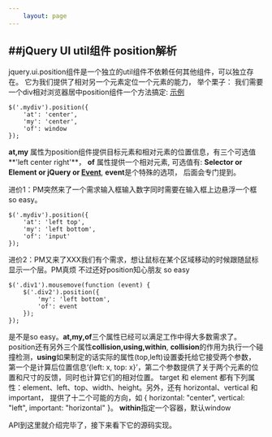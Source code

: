 ```yaml
---
    layout: page
---
```

##jQuery UI util组件 position解析
---
jquery.ui.position组件是一个独立的util组件不依赖任何其他组件，可以独立存在。
它为我们提供了相对另一个元素定位一个元素的能力，
举个栗子： 我们需要一个div相对浏览器居中position组件一个方法搞定: <a href="#" target="_blank">示例</a>

    $('.mydiv').position({
        'at': 'center',
        'my': 'center',
        'of': window
    });
**at,my** 属性为position组件提供目标元素和相对元素的位置信息，有三个可选值**'left center right'**， **of**
属性提供一个相对元素, 可选值有: **Selector or Element or jQuery or <a href="#">Event</a>**, **event**是个特殊的选项，
后面会专门提到。

进价1：PM突然来了一个需求输入框输入数字同时需要在输入框上边悬浮一个框 so easy。

    $('.mydiv').position({
        'at': 'left top',
        'my': 'left bottom',
        'of': 'input'
    });

进价2：PM又来了XXX我们有个需求，想让鼠标在某个区域移动的时候跟随鼠标显示一个层。PM真烦 不过还好position知心朋友
so easy

    $('.div1').mousemove(function (event) {
        $('.div2').position({
            'my': 'left bottom',
            'of': event
        });
    });

是不是so easy。**at,my,of**三个属性已经可以满足工作中得大多数需求了。position还有另外三个属性**collision,using,within**,
**collision**的作用为执行一个碰撞检测，**using**如果制定的话实际的属性(top,left)设置委托给它接受两个参数，
第一个是计算后位置信息‘{left: x, top: x}’，第二个参数提供了关于两个元素的位置和尺寸的反馈，同时也计算它们的相对位置。
target 和 element 都有下列属性：element、left、top、width、height。另外，还有 horizontal、vertical 和 important，
提供了十二个可能的方向，如 { horizontal: "center", vertical: "left", important: "horizontal" }。
**within**指定一个容器，默认window

API到这里就介绍完毕了，接下来看下它的源码实现。






